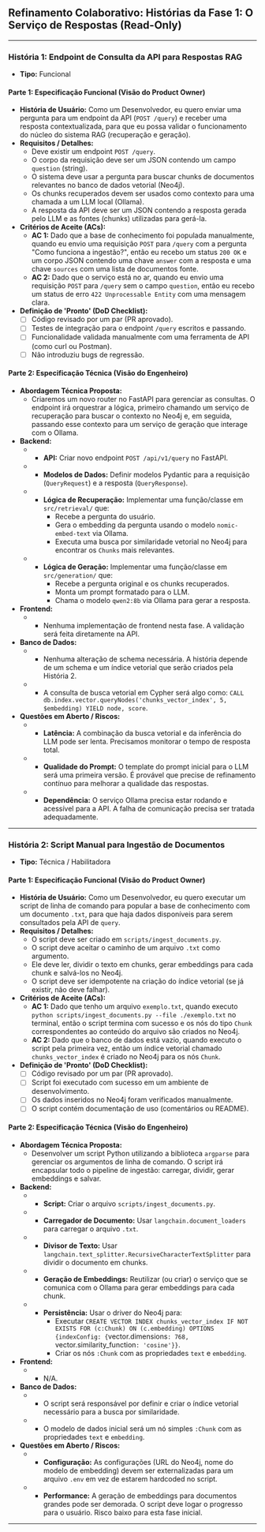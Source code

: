 ## Refinamento Colaborativo: Histórias da Fase 1: O Serviço de Respostas (Read-Only)

---
### História 1: Endpoint de Consulta da API para Respostas RAG
* **Tipo:** Funcional

#### Parte 1: Especificação Funcional (Visão do Product Owner)
* **História de Usuário:** Como um Desenvolvedor, eu quero enviar uma pergunta para um endpoint da API (`POST /query`) e receber uma resposta contextualizada, para que eu possa validar o funcionamento do núcleo do sistema RAG (recuperação e geração).
* **Requisitos / Detalhes:**
    * Deve existir um endpoint `POST /query`.
    * O corpo da requisição deve ser um JSON contendo um campo `question` (string).
    * O sistema deve usar a pergunta para buscar chunks de documentos relevantes no banco de dados vetorial (Neo4j).
    * Os chunks recuperados devem ser usados como contexto para uma chamada a um LLM local (Ollama).
    * A resposta da API deve ser um JSON contendo a resposta gerada pelo LLM e as fontes (chunks) utilizadas para gerá-la.
* **Critérios de Aceite (ACs):**
    * **AC 1:** Dado que a base de conhecimento foi populada manualmente, quando eu envio uma requisição `POST` para `/query` com a pergunta "Como funciona a ingestão?", então eu recebo um status `200 OK` e um corpo JSON contendo uma chave `answer` com a resposta e uma chave `sources` com uma lista de documentos fonte.
    * **AC 2:** Dado que o serviço está no ar, quando eu envio uma requisição `POST` para `/query` sem o campo `question`, então eu recebo um status de erro `422 Unprocessable Entity` com uma mensagem clara.
* **Definição de 'Pronto' (DoD Checklist):**
    * [ ] Código revisado por um par (PR aprovado).
    * [ ] Testes de integração para o endpoint `/query` escritos e passando.
    * [ ] Funcionalidade validada manualmente com uma ferramenta de API (como curl ou Postman).
    * [ ] Não introduziu bugs de regressão.

#### Parte 2: Especificação Técnica (Visão do Engenheiro)
* **Abordagem Técnica Proposta:**
    * Criaremos um novo router no FastAPI para gerenciar as consultas. O endpoint irá orquestrar a lógica, primeiro chamando um serviço de recuperação para buscar o contexto no Neo4j e, em seguida, passando esse contexto para um serviço de geração que interage com o Ollama.
* **Backend:**
    * - **API:** Criar novo endpoint `POST /api/v1/query` no FastAPI.
    * - **Modelos de Dados:** Definir modelos Pydantic para a requisição (`QueryRequest`) e a resposta (`QueryResponse`).
    * - **Lógica de Recuperação:** Implementar uma função/classe em `src/retrieval/` que:
        * Recebe a pergunta do usuário.
        * Gera o embedding da pergunta usando o modelo `nomic-embed-text` via Ollama.
        * Executa uma busca por similaridade vetorial no Neo4j para encontrar os `Chunks` mais relevantes.
    * - **Lógica de Geração:** Implementar uma função/classe em `src/generation/` que:
        * Recebe a pergunta original e os chunks recuperados.
        * Monta um prompt formatado para o LLM.
        * Chama o modelo `qwen2:8b` via Ollama para gerar a resposta.
* **Frontend:**
    * - Nenhuma implementação de frontend nesta fase. A validação será feita diretamente na API.
* **Banco de Dados:**
    * - Nenhuma alteração de schema necessária. A história depende de um schema e um índice vetorial que serão criados pela História 2.
    * - A consulta de busca vetorial em Cypher será algo como: `CALL db.index.vector.queryNodes('chunks_vector_index', 5, $embedding) YIELD node, score`.
* **Questões em Aberto / Riscos:**
    * - **Latência:** A combinação da busca vetorial e da inferência do LLM pode ser lenta. Precisamos monitorar o tempo de resposta total.
    * - **Qualidade do Prompt:** O template do prompt inicial para o LLM será uma primeira versão. É provável que precise de refinamento contínuo para melhorar a qualidade das respostas.
    * - **Dependência:** O serviço Ollama precisa estar rodando e acessível para a API. A falha de comunicação precisa ser tratada adequadamente.

---
### História 2: Script Manual para Ingestão de Documentos
* **Tipo:** Técnica / Habilitadora

#### Parte 1: Especificação Funcional (Visão do Product Owner)
* **História de Usuário:** Como um Desenvolvedor, eu quero executar um script de linha de comando para popular a base de conhecimento com um documento `.txt`, para que haja dados disponíveis para serem consultados pela API de `query`.
* **Requisitos / Detalhes:**
    * O script deve ser criado em `scripts/ingest_documents.py`.
    * O script deve aceitar o caminho de um arquivo `.txt` como argumento.
    * Ele deve ler, dividir o texto em chunks, gerar embeddings para cada chunk e salvá-los no Neo4j.
    * O script deve ser idempotente na criação do índice vetorial (se já existir, não deve falhar).
* **Critérios de Aceite (ACs):**
    * **AC 1:** Dado que tenho um arquivo `exemplo.txt`, quando executo `python scripts/ingest_documents.py --file ./exemplo.txt` no terminal, então o script termina com sucesso e os nós do tipo `Chunk` correspondentes ao conteúdo do arquivo são criados no Neo4j.
    * **AC 2:** Dado que o banco de dados está vazio, quando executo o script pela primeira vez, então um índice vetorial chamado `chunks_vector_index` é criado no Neo4j para os nós `Chunk`.
* **Definição de 'Pronto' (DoD Checklist):**
    * [ ] Código revisado por um par (PR aprovado).
    * [ ] Script foi executado com sucesso em um ambiente de desenvolvimento.
    * [ ] Os dados inseridos no Neo4j foram verificados manualmente.
    * [ ] O script contém documentação de uso (comentários ou README).

#### Parte 2: Especificação Técnica (Visão do Engenheiro)
* **Abordagem Técnica Proposta:**
    * Desenvolver um script Python utilizando a biblioteca `argparse` para gerenciar os argumentos de linha de comando. O script irá encapsular todo o pipeline de ingestão: carregar, dividir, gerar embeddings e salvar.
* **Backend:**
    * - **Script:** Criar o arquivo `scripts/ingest_documents.py`.
    * - **Carregador de Documento:** Usar `langchain.document_loaders` para carregar o arquivo `.txt`.
    * - **Divisor de Texto:** Usar `langchain.text_splitter.RecursiveCharacterTextSplitter` para dividir o documento em chunks.
    * - **Geração de Embeddings:** Reutilizar (ou criar) o serviço que se comunica com o Ollama para gerar embeddings para cada chunk.
    * - **Persistência:** Usar o driver do Neo4j para:
        * Executar `CREATE VECTOR INDEX chunks_vector_index IF NOT EXISTS FOR (c:Chunk) ON (c.embedding) OPTIONS {indexConfig: {`vector.dimensions`: 768, `vector.similarity_function`: 'cosine'}}`.
        * Criar os nós `:Chunk` com as propriedades `text` e `embedding`.
* **Frontend:**
    * - N/A.
* **Banco de Dados:**
    * - O script será responsável por definir e criar o índice vetorial necessário para a busca por similaridade.
    * - O modelo de dados inicial será um nó simples `:Chunk` com as propriedades `text` e `embedding`.
* **Questões em Aberto / Riscos:**
    * - **Configuração:** As configurações (URL do Neo4j, nome do modelo de embedding) devem ser externalizadas para um arquivo `.env` em vez de estarem hardcoded no script.
    * - **Performance:** A geração de embeddings para documentos grandes pode ser demorada. O script deve logar o progresso para o usuário. Risco baixo para esta fase inicial.

---